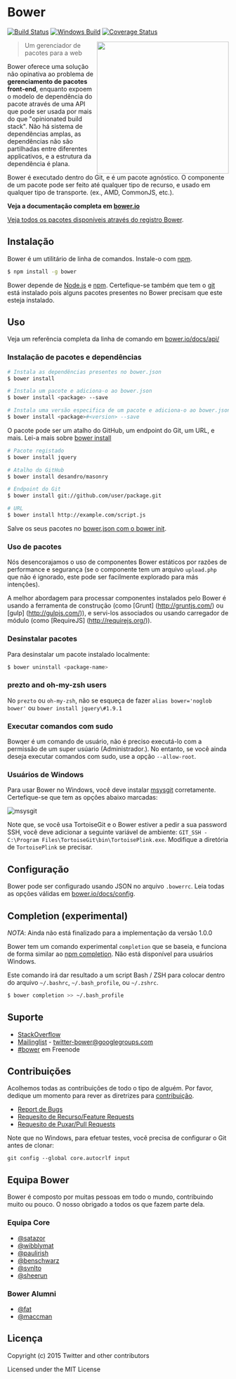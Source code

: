 # Bower

[![Build Status](https://travis-ci.org/bower/bower.svg?branch=master)](https://travis-ci.org/bower/bower) [![Windows Build](https://ci.appveyor.com/api/projects/status/jr6vfra8w84plh2g/branch/master?svg=true)](https://ci.appveyor.com/project/sheerun/bower/history) [![Coverage Status](https://img.shields.io/coveralls/bower/bower.svg)](https://coveralls.io/r/bower/bower?branch=master) 

<img align="right" height="300" src="http://bower.io/img/bower-logo.png">

> Um gerenciador de pacotes para a web

Bower oferece uma solução não opinativa ao problema de **gerenciamento de pacotes front-end**, enquanto expoem o modelo de dependência do pacote através de uma API que pode ser usada por mais do que "opinionated build stack". Não há sistema de dependências amplas, as dependências não são partilhadas entre diferentes applicativos, e a estrutura da dependência é plana.

Bower é executado dentro do Git, e é um pacote agnóstico. O componente de um pacote pode ser feito até qualquer tipo de recurso, e usado em qualquer tipo de transporte. (ex., AMD, CommonJS, etc.).

**Veja a documentação completa em [bower.io](http://bower.io)**

[Veja todos os pacotes disponíveis através do registro Bower](http://bower.io/search/).

## Instalação

Bower é um utilitário de linha de comandos. Instale-o com [npm](http://npmjs.org/).

```sh
$ npm install -g bower
```

Bower depende de [Node.js](http://nodejs.org/) e [npm](http://npmjs.org/). Certefique-se também que tem o [git](http://git-scm.com/) está instalado pois alguns pacotes presentes no Bower precisam que este esteja instalado.


## Uso

Veja um referência completa  da linha de comando em [bower.io/docs/api/](http://bower.io/docs/api/)

### Instalação de pacotes e dependências

```sh
# Instala as dependências presentes no bower.json
$ bower install

# Instala um pacote e adiciona-o ao bower.json
$ bower install <package> --save

# Instala uma versão especifica de um pacote e adiciona-o ao bower.json
$ bower install <package>#<version> --save
```

O pacote pode ser um atalho do GitHub, um endpoint do Git, um URL, e mais. Lei-a mais sobre [bower install](http://bower.io/docs/api/#install)

```sh
# Pacote registado
$ bower install jquery

# Atalho do GitHub
$ bower install desandro/masonry

# Endpoint do Git
$ bower install git://github.com/user/package.git

# URL
$ bower install http://example.com/script.js
```

Salve os seus pacotes no [bower.json com o bower init](http://bower.io/docs/creating-packages/#bowerjson).

### Uso de pacotes

Nós desencorajamos o uso de componentes Bower estáticos por razões de performance e segurança (se o componente tem um arquivo `upload.php` que não é ignorado, este pode ser facilmente explorado para más intenções).

A melhor abordagem para processar componentes instalados pelo Bower é usando a ferramenta de construção (como [Grunt] (http://gruntjs.com/) ou [gulp] (http://gulpjs.com/)), e servi-los associados ou usando carregador de módulo (como [RequireJS] (http://requirejs.org/)).

### Desinstalar pacotes

Para desinstalar um pacote instalado localmente:

```sh
$ bower uninstall <package-name>
```

### prezto and oh-my-zsh users

No `prezto` ou `oh-my-zsh`, não se esqueça de fazer `alias bower='noglob bower'` ou `bower install jquery\#1.9.1`

### Executar comandos com sudo

Bowqer é um comando de usuário, não é preciso executá-lo com a permissão de um super usúario (Administrador.).
No entanto, se você ainda deseja executar comandos com sudo, use a opção `--allow-root`.

### Usuários de Windows

Para usar Bower no Windows, você deve instalar
[msysgit](http://msysgit.github.io/) corretamente. Certefique-se que tem as opções abaixo marcadas:

![msysgit](http://f.cl.ly/items/2V2O3i1p3R2F1r2v0a12/mysgit.png)

Note que, se você usa TortoiseGit e o Bower estiver a pedir a sua password SSH, você deve adicionar a seguinte variável de ambiente: `GIT_SSH -
C:\Program Files\TortoiseGit\bin\TortoisePlink.exe`. Modifique a diretória de `TortoisePlink`
se precisar.

## Configuração

Bower pode ser configurado usando JSON no arquivo `.bowerrc`. Leia todas as opções válidas em [bower.io/docs/config](http://bower.io/docs/config).

## Completion (experimental)

_NOTA_: Ainda não está finalizado para a implementação da versão 1.0.0

Bower tem um comando experimental `completion` que se baseia, e funciona de forma similar ao [npm completion](https://npmjs.org/doc/cli/completion.html). Não está disponível para usuários Windows.

Este comando irá dar resultado a um script Bash / ZSH para colocar dentro do arquivo `~/.bashrc`, `~/.bash_profile`, ou `~/.zshrc`.

```sh
$ bower completion >> ~/.bash_profile
```


## Suporte

* [StackOverflow](http://stackoverflow.com/questions/tagged/bower)
* [Mailinglist](http://groups.google.com/group/twitter-bower) - twitter-bower@googlegroups.com
* [\#bower](http://webchat.freenode.net/?channels=bower) em Freenode


## Contribuições

Acolhemos todas as contribuições de todo o tipo de alguém. Por favor, dedique um momento para
rever as diretrizes para [contribuição](CONTRIBUTING.md).

* [Report de Bugs](CONTRIBUTING.md#bugs)
* [Requesito de Recurso/Feature Requests](CONTRIBUTING.md#features)
* [Requesito de Puxar/Pull Requests](CONTRIBUTING.md#pull-requests)


Note que no Windows, para efetuar testes, você precisa de configurar o Git antes de clonar:

```
git config --global core.autocrlf input
```

## Equipa Bower

Bower é composto por muitas pessoas em todo o mundo, contribuindo muito ou pouco. O nosso obrigado a todos os que fazem parte dela.

### Equipa Core

* [@satazor](https://github.com/satazor)
* [@wibblymat](https://github.com/wibblymat)
* [@paulirish](https://github.com/paulirish)
* [@benschwarz](https://github.com/benschwarz)
* [@svnlto](https://github.com/svnlto)
* [@sheerun](https://github.com/sheerun)

### Bower Alumni

* [@fat](https://github.com/fat)
* [@maccman](https://github.com/maccman)


## Licença

Copyright (c) 2015 Twitter and other contributors

Licensed under the MIT License
